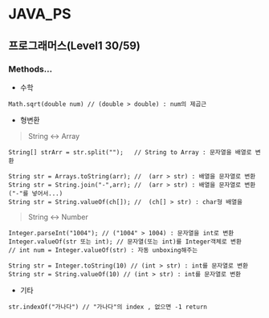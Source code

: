 # JAVA_PS
## 프로그래머스(Level1 30/59)
### Methods...
+ 수학
```
Math.sqrt(double num) // (double > double) : num의 제곱근
```
+ 형변환
> String <-> Array
```
String[] strArr = str.split("");   // String to Array : 문자열을 배열로 변환

String str = Arrays.toString(arr); //  (arr > str) : 배열을 문자열로 변환
String str = String.join("-",arr); //  (arr > str) : 배열을 문자열로 변환("-"를 넣어서...)
String str = String.valueOf(ch[]); //  (ch[] > str) : char형 배열을 
```
> String <-> Number
```
Integer.parseInt("1004"); // ("1004" > 1004) : 문자열을 int로 변환
Integer.valueOf(str 또는 int); // 문자열(또는 int)를 Integer객체로 변환
// int num = Integer.valueOf(str) : 자동 unboxing해주는 

String str = Integer.toString(10) // (int > str) : int를 문자열로 변환
String str = String.valueOf(10) // (int > str) : int를 문자열로 변환 
```
+ 기타
```
str.indexOf("가나다") // "가나다"의 index , 없으면 -1 return
```
